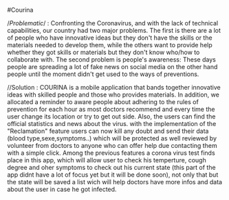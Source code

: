 #Courina

/*Problematic*/ :
Confronting the Coronavirus, and with the lack of technical capabilities, our country had two major problems. The first is there are a lot of people who have innovative ideas but they don't have  the skills or the materials needed to develop them, while the others want to provide help whether they got skills or materials but they don't know who/how to collaborate with. The second problem is people's awareness: These days people are spreading a lot of fake news on social media on the other hand people until the moment didn't get used to the ways of preventions.

//Solution :
COURINA is a mobile application that bands together innovative ideas with skilled people and those who provides materials. In addition, we allocated a reminder to aware people about adhering to the rules of prevention for each hour as most doctors recommend and every time the user change its location or try to get out side. Also, the users can find the official statistics and news about the virus. 
with the implementation of the "Reclamation" feature users can now kill any doubt and send their data (blood type,sexe,symptoms..) which will be protected as well reviewed by volunteer from doctors to anyone who can offer help due contacting them with a simple click.
Among the previous features a corona virus test finds place in this app, which will allow user to check his temperture, cough degree and oher symptoms to check out his current state (this part of the app didnt have a lot of focus yet but it will be done soon), not only that but the state will be saved a list wich will help doctors have more infos and data about the user in case he got infected.
